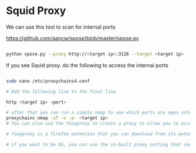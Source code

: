 # Squid Proxy

We can use this tool to scan for internal ports

https://github.com/aancw/spose/blob/master/spose.py

```bash

python spose.py --proxy http://<target ip>:3128 --target <target ip>
```

If you see Squid proxy. do the following to access the internal ports

```bash

sudo nano /etc/proxychains4.conf

# Add the following line to the final line

http <target ip> <port>

# after that you can run a simple nmap to see which ports are open internally on the target
proxychains nmap -sT -n -p- <target ip>
# You can also use the foxyproxy to create a proxy to allow you to access web servers internally!

# foxyproxy is a firefox extension that you can download from its extension page

# if you want to be OG, you can use the in-built proxy setting that comes built-in with firefox
```